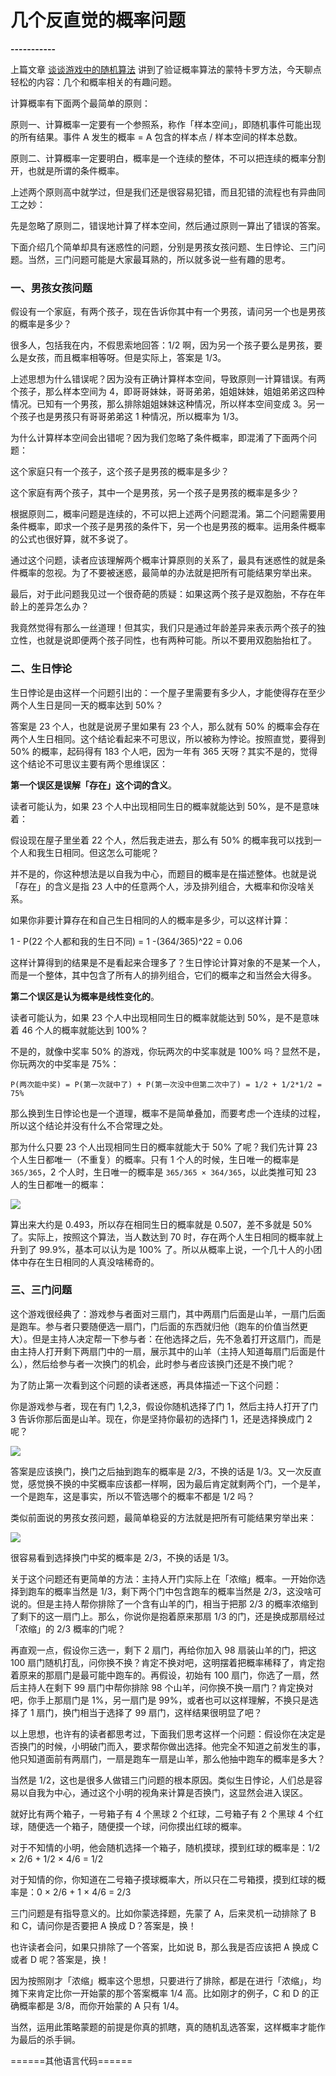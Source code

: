# 几个反直觉的概率问题

<p align='center'>




**-----------**

上篇文章 [谈谈游戏中的随机算法](https://labuladong.gitee.io/article/fname.html?fname=随机算法) 讲到了验证概率算法的蒙特卡罗方法，今天聊点轻松的内容：几个和概率相关的有趣问题。

计算概率有下面两个最简单的原则：

原则一、计算概率一定要有一个参照系，称作「样本空间」，即随机事件可能出现的所有结果。事件 A 发生的概率 = A 包含的样本点 / 样本空间的样本总数。

原则二、计算概率一定要明白，概率是一个连续的整体，不可以把连续的概率分割开，也就是所谓的条件概率。

上述两个原则高中就学过，但是我们还是很容易犯错，而且犯错的流程也有异曲同工之妙：

先是忽略了原则二，错误地计算了样本空间，然后通过原则一算出了错误的答案。

下面介绍几个简单却具有迷惑性的问题，分别是男孩女孩问题、生日悖论、三门问题。当然，三门问题可能是大家最耳熟的，所以就多说一些有趣的思考。

### 一、男孩女孩问题

假设有一个家庭，有两个孩子，现在告诉你其中有一个男孩，请问另一个也是男孩的概率是多少？

很多人，包括我在内，不假思索地回答：1/2 啊，因为另一个孩子要么是男孩，要么是女孩，而且概率相等呀。但是实际上，答案是 1/3。

上述思想为什么错误呢？因为没有正确计算样本空间，导致原则一计算错误。有两个孩子，那么样本空间为 4，即哥哥妹妹，哥哥弟弟，姐姐妹妹，姐姐弟弟这四种情况。已知有一个男孩，那么排除姐姐妹妹这种情况，所以样本空间变成 3。另一个孩子也是男孩只有哥哥弟弟这 1 种情况，所以概率为 1/3。

为什么计算样本空间会出错呢？因为我们忽略了条件概率，即混淆了下面两个问题：

这个家庭只有一个孩子，这个孩子是男孩的概率是多少？

这个家庭有两个孩子，其中一个是男孩，另一个孩子是男孩的概率是多少？

根据原则二，概率问题是连续的，不可以把上述两个问题混淆。第二个问题需要用条件概率，即求一个孩子是男孩的条件下，另一个也是男孩的概率。运用条件概率的公式也很好算，就不多说了。

通过这个问题，读者应该理解两个概率计算原则的关系了，最具有迷惑性的就是条件概率的忽视。为了不要被迷惑，最简单的办法就是把所有可能结果穷举出来。

最后，对于此问题我见过一个很奇葩的质疑：如果这两个孩子是双胞胎，不存在年龄上的差异怎么办？

我竟然觉得有那么一丝道理！但其实，我们只是通过年龄差异来表示两个孩子的独立性，也就是说即便两个孩子同性，也有两种可能。所以不要用双胞胎抬杠了。

### 二、生日悖论

生日悖论是由这样一个问题引出的：一个屋子里需要有多少人，才能使得存在至少两个人生日是同一天的概率达到 50%？

答案是 23 个人，也就是说房子里如果有 23 个人，那么就有 50% 的概率会存在两个人生日相同。这个结论看起来不可思议，所以被称为悖论。按照直觉，要得到 50% 的概率，起码得有 183 个人吧，因为一年有 365 天呀？其实不是的，觉得这个结论不可思议主要有两个思维误区：

**第一个误区是误解「存在」这个词的含义**。

读者可能认为，如果 23 个人中出现相同生日的概率就能达到 50%，是不是意味着：

假设现在屋子里坐着 22 个人，然后我走进去，那么有 50% 的概率我可以找到一个人和我生日相同。但这怎么可能呢？

并不是的，你这种想法是以自我为中心，而题目的概率是在描述整体。也就是说「存在」的含义是指 23 人中的任意两个人，涉及排列组合，大概率和你没啥关系。

如果你非要计算存在和自己生日相同的人的概率是多少，可以这样计算：

1 - P(22 个人都和我的生日不同) = 1 -(364/365)^22 = 0.06

这样计算得到的结果是不是看起来合理多了？生日悖论计算对象的不是某一个人，而是一个整体，其中包含了所有人的排列组合，它们的概率之和当然会大得多。

**第二个误区是认为概率是线性变化的**。

读者可能认为，如果 23 个人中出现相同生日的概率就能达到 50%，是不是意味着 46 个人的概率就能达到 100%？

不是的，就像中奖率 50% 的游戏，你玩两次的中奖率就是 100% 吗？显然不是，你玩两次的中奖率是 75%：

`P(两次能中奖) = P(第一次就中了) + P(第一次没中但第二次中了) = 1/2 + 1/2*1/2 = 75%`

那么换到生日悖论也是一个道理，概率不是简单叠加，而要考虑一个连续的过程，所以这个结论并没有什么不合常理之处。

那为什么只要 23 个人出现相同生日的概率就能大于 50% 了呢？我们先计算 23 个人生日都唯一（不重复）的概率。只有 1 个人的时候，生日唯一的概率是 `365/365`，2 个人时，生日唯一的概率是 `365/365 × 364/365`，以此类推可知 23 人的生日都唯一的概率：

![](./../pictures/概率问题/p.png)

算出来大约是 0.493，所以存在相同生日的概率就是 0.507，差不多就是 50% 了。实际上，按照这个算法，当人数达到 70 时，存在两个人生日相同的概率就上升到了 99.9%，基本可以认为是 100% 了。所以从概率上说，一个几十人的小团体中存在生日相同的人真没啥稀奇的。

### 三、三门问题

这个游戏很经典了：游戏参与者面对三扇门，其中两扇门后面是山羊，一扇门后面是跑车。参与者只要随便选一扇门，门后面的东西就归他（跑车的价值当然更大）。但是主持人决定帮一下参与者：在他选择之后，先不急着打开这扇门，而是由主持人打开剩下两扇门中的一扇，展示其中的山羊（主持人知道每扇门后面是什么），然后给参与者一次换门的机会，此时参与者应该换门还是不换门呢？

为了防止第一次看到这个问题的读者迷惑，再具体描述一下这个问题：

你是游戏参与者，现在有门 1,2,3，假设你随机选择了门 1，然后主持人打开了门 3 告诉你那后面是山羊。现在，你是坚持你最初的选择门 1，还是选择换成门 2 呢？

![](./../pictures/概率问题/sanmen.png)

答案是应该换门，换门之后抽到跑车的概率是 2/3，不换的话是 1/3。又一次反直觉，感觉换不换的中奖概率应该都一样啊，因为最后肯定就剩两个门，一个是羊，一个是跑车，这是事实，所以不管选哪个的概率不都是 1/2 吗？

类似前面说的男孩女孩问题，最简单稳妥的方法就是把所有可能结果穷举出来：

![](./../pictures/概率问题/tree.png)

很容易看到选择换门中奖的概率是 2/3，不换的话是 1/3。

关于这个问题还有更简单的方法：主持人开门实际上在「浓缩」概率。一开始你选择到跑车的概率当然是 1/3，剩下两个门中包含跑车的概率当然是 2/3，这没啥可说的。但是主持人帮你排除了一个含有山羊的门，相当于把那 2/3 的概率浓缩到了剩下的这一扇门上。那么，你说你是抱着原来那扇 1/3 的门，还是换成那扇经过「浓缩」的 2/3 概率的门呢？

再直观一点，假设你三选一，剩下 2 扇门，再给你加入 98 扇装山羊的门，把这 100 扇门随机打乱，问你换不换？肯定不换对吧，这明摆着把概率稀释了，肯定抱着原来的那扇门是最可能中跑车的。再假设，初始有 100 扇门，你选了一扇，然后主持人在剩下 99 扇门中帮你排除 98 个山羊，问你换不换一扇门？肯定换对吧，你手上那扇门是 1%，另一扇门是 99%，或者也可以这样理解，不换只是选择了 1 扇门，换门相当于选择了 99 扇门，这样结果很明显了吧？

以上思想，也许有的读者都思考过，下面我们思考这样一个问题：假设你在决定是否换门的时候，小明破门而入，要求帮你做出选择。他完全不知道之前发生的事，他只知道面前有两扇门，一扇是跑车一扇是山羊，那么他抽中跑车的概率是多大？

当然是 1/2，这也是很多人做错三门问题的根本原因。类似生日悖论，人们总是容易以自我为中心，通过这个小明的视角来计算是否换门，这显然会进入误区。

就好比有两个箱子，一号箱子有 4 个黑球 2 个红球，二号箱子有 2 个黑球 4 个红球，随便选一个箱子，随便摸一个球，问你摸出红球的概率。

对于不知情的小明，他会随机选择一个箱子，随机摸球，摸到红球的概率是：1/2 × 2/6 + 1/2 × 4/6 = 1/2

对于知情的你，你知道在二号箱子摸球概率大，所以只在二号箱摸，摸到红球的概率是：0 × 2/6 + 1 × 4/6 = 2/3

三门问题是有指导意义的。比如你蒙选择题，先蒙了 A，后来灵机一动排除了 B 和 C，请问你是否要把 A 换成 D？答案是，换！

也许读者会问，如果只排除了一个答案，比如说 B，那么我是否应该把 A 换成 C 或者 D 呢？答案是，换！

因为按照刚才「浓缩」概率这个思想，只要进行了排除，都是在进行「浓缩」，均摊下来肯定比你一开始蒙的那个答案概率 1/4 高。比如刚才的例子，C 和 D 的正确概率都是 3/8，而你开始蒙的 A 只有 1/4。

当然，运用此策略蒙题的前提是你真的抓瞎，真的随机乱选答案，这样概率才能作为最后的杀手锏。







======其他语言代码======